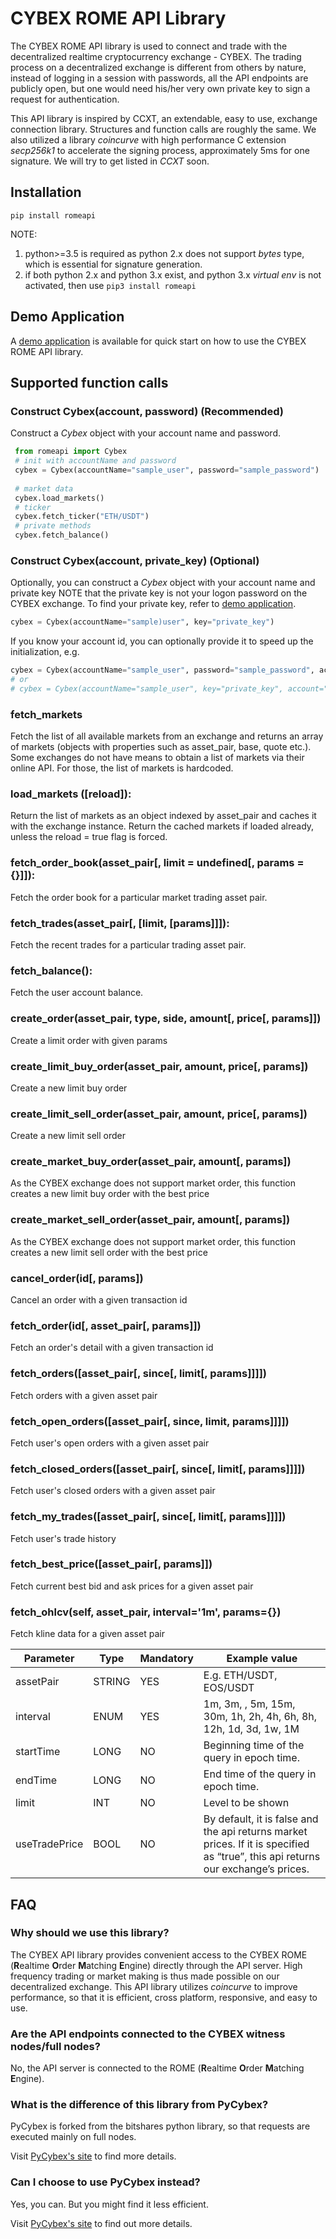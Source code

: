 # CYBEX ROME API Library

 The CYBEX ROME API library is used to connect and trade with the decentralized realtime cryptocurrency exchange - CYBEX. The trading process on a decentralized exchange is different from others by nature, instead of logging in a session with passwords, all the API endpoints are publicly open, but one would need his/her very own private key to sign a request for authentication.

 This API library is inspired by CCXT, an extendable, easy to use, exchange connection library. Structures and function calls are roughly the same. We also utilized a library *coincurve* with high performance C extension *secp256k1* to accelerate the signing process, approximately 5ms for one signature. We will try to get listed in *CCXT* soon.

## Installation

 `pip install romeapi`

 NOTE: 
 1. python>=3.5 is required as python 2.x does not support *bytes* type, which is essential for signature generation.
 1. if both python 2.x and python 3.x exist, and python 3.x *virtual env* is not activated, then use `pip3 install romeapi`

## Demo Application

A [demo application](https://github.com/CybexDex/cybex-python-demo) is available for quick start on how to use the CYBEX ROME API library.

## Supported function calls

### Construct Cybex(account, password)  (Recommended)
Construct a *Cybex* object with your account name and password.

```Python
 from romeapi import Cybex
 # init with accountName and password
 cybex = Cybex(accountName="sample_user", password="sample_password")
 
 # market data
 cybex.load_markets()
 # ticker
 cybex.fetch_ticker("ETH/USDT")
 # private methods
 cybex.fetch_balance()
```

### Construct Cybex(account, private_key) (Optional)
Optionally, you can construct a *Cybex* object with your account name and private key
NOTE that the private key is not your logon password on the CYBEX exchange. 
To find your private key, refer to [demo application](https://github.com/CybexDex/cybex-python-demo). 
 
```Python
cybex = Cybex(accountName="sample)user", key="private_key")
```

If you know your account id, you can optionally provide it to speed up the initialization, e.g.
```Python
cybex = Cybex(accountName="sample_user", password="sample_password", account="1.2.00000") 
# or
# cybex = Cybex(accountName="sample_user", key="private_key", account="1.2.00000") 
```


### fetch_markets
 Fetch the list of all available markets from an exchange and returns an array of markets (objects with properties such as asset_pair, base, quote etc.). Some exchanges do not have means to obtain a list of markets via their online API. For those, the list of markets is hardcoded.

### load_markets ([reload]):
 Return the list of markets as an object indexed by asset_pair and caches it with the exchange instance. Return the cached markets if loaded already, unless the reload = true flag is forced.
    
### fetch_order_book(asset_pair[, limit = undefined[, params = {}]]): 

 Fetch the order book for a particular market trading asset pair.

### fetch_trades(asset_pair[, [limit, [params]]]): 
 Fetch the recent trades for a particular trading asset pair.

### fetch_balance(): 
 Fetch the user account balance.

### create_order(asset_pair, type, side, amount[, price[, params]])
 Create a limit order with given params 
 
### create_limit_buy_order(asset_pair, amount, price[, params])
 Create a new limit buy order
 
### create_limit_sell_order(asset_pair, amount, price[, params])
 Create a new limit sell order
 
### create_market_buy_order(asset_pair, amount[, params])
 As the CYBEX exchange does not support market order, this function creates a new limit buy order with the best price
 
### create_market_sell_order(asset_pair, amount[, params])
 As the CYBEX exchange does not support market order, this function creates a new limit sell order with the best price
 
### cancel_order(id[, params])
 Cancel an order with a given transaction id
 
### fetch_order(id[, asset_pair[, params]])
 Fetch an order's detail with a given transaction id
 
### fetch_orders([asset_pair[, since[, limit[, params]]]])
 Fetch orders with a given asset pair
 
### fetch_open_orders([asset_pair[, since, limit, params]]]])
 Fetch user's open orders with a given asset pair
 
### fetch_closed_orders([asset_pair[, since[, limit[, params]]]])
 Fetch user's closed orders with a given asset pair
 
### fetch_my_trades([asset_pair[, since[, limit[, params]]]])
 Fetch user's trade history
  
### fetch_best_price([asset_pair[, params]])
 Fetch current best bid and ask prices for a given asset pair
 
### fetch_ohlcv(self, asset_pair, interval='1m', params={})
 Fetch kline data for a given asset pair
 
 
|Parameter|Type|Mandatory|Example value|
| --- | --- | --- | --- |
| assetPair | STRING | YES | E.g. ETH/USDT, EOS/USDT |
interval | ENUM | YES | 1m, 3m, , 5m, 15m, 30m, 1h, 2h, 4h, 6h, 8h, 12h, 1d, 3d, 1w, 1M
startTime | LONG | NO | Beginning time of the query in epoch time.
endTime | LONG | NO | End time of the query in epoch time.
limit | INT | NO | Level to be shown
useTradePrice | BOOL | NO | By default, it is false and the api returns market prices. If it is specified as “true”, this api returns our exchange’s prices.

 ## FAQ
 
 ### Why should we use this library?
 The CYBEX API library provides convenient access to the CYBEX ROME (**R**ealtime **O**rder **M**atching **E**ngine) directly through the API server. High frequency trading or market making is thus made possible on our decentralized exchange. 
 This API library utilizes *coincurve* to improve performance, so that it is efficient, cross platform, responsive, and easy to use.
 
 ### Are the API endpoints connected to the CYBEX witness nodes/full nodes?
 No, the API server is connected to the ROME (**R**ealtime **O**rder **M**atching **E**ngine).
 
 ### What is the difference of this library from PyCybex?
 PyCybex is forked from the bitshares python library, so that requests are executed mainly on full nodes. 
 
 Visit [PyCybex's site](#https://github.com/CybexDex/cybex-node-doc/tree/master/transaction/python) to find more details. 
 
 
 ### Can I choose to use PyCybex instead?
 Yes, you can. But you might find it less efficient. 
 
 Visit [PyCybex's site](#https://github.com/CybexDex/cybex-node-doc/tree/master/transaction/python) to find out more details.
